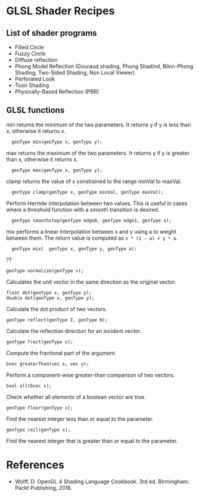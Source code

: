 # GLSL Shader Recipes

## List of shader programs

- Filled Circle
- Fuzzy Circle
- Diffuse reflection
- Phong Model Reflection (Gouraud shading, Phong Shadind, Blinn-Phong Shading, Two-Sided Shading, Non Local Viewer)
- Perforated Look
- Toon Shading
- Physically-Based Reflection (PBR)


## GLSL functions

min returns the minimum of the two parameters. It returns y if y is less than x, otherwise it returns x.
```
  genType min(genType x, genType y);
```

max returns the maximum of the two parameters. It returns y if y is greater than x, otherwise it returns x.
```
  genType max(genType x, genType y);
```

clamp returns the value of x constrained to the range minVal to maxVal.
```
  genType clamp(genType x, genType minVal, genType maxVal);
```

Perform Hermite interpolation between two values. This is useful in cases where a threshold function with a smooth transition is desired.

```
  genType smoothstep(genType edge0, genType edge1, genType x);
```

mix performs a linear interpolation between x and y using a to weight between them. The return value is computed as ```x * (1 − a) + y * a```.

```
  genType mix(	genType x, genType y, genType a);
```

??

```
genType normalize(genType v);
```
Calculates the unit vector in the same direction as the original vector.

```
float dot(genType x, genType y);
double dot(genType x, genType y);
```
Calculate the dot product of two vectors.

```
genType reflect(genType I, genType N);
```
Calculate the reflection direction for an incident vector.

```
genType fract(genType x);
```
Compute the fractional part of the argument.

```
bvec greaterThan(vec x, vec y);
```
Perform a component-wise greater-than comparison of two vectors.

```
bool all(bvec x);
```
Check whether all elements of a boolean vector are true.

```
genType floor(genType x);
```
Find the nearest integer less than or equal to the parameter.

```
genType ceil(genType x);
```
Find the nearest integer that is greater than or equal to the parameter.

# References

- Wolff, D. OpenGL 4 Shading Language Cookbook. 3rd ed. Birmingham: Packt Publishing, 2018.
